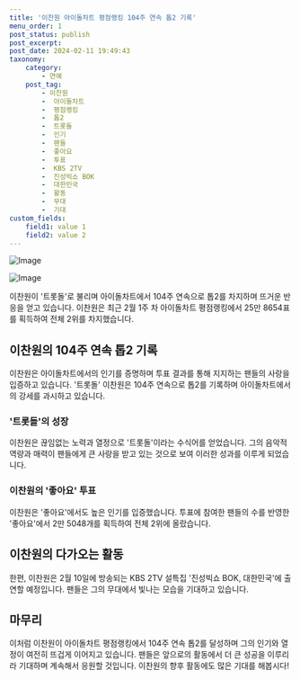 ```yaml
---
title: '이찬원 아이돌차트 평점랭킹 104주 연속 톱2 기록'
menu_order: 1
post_status: publish
post_excerpt: 
post_date: 2024-02-11 19:49:43
taxonomy:
    category:
        - 연예
    post_tag:
        - 이찬원
        -  아이돌차트
        -  평점랭킹
        -  톱2
        -  트롯돌
        -  인기
        -  팬들
        -  좋아요
        -  투표
        -  KBS 2TV
        -  진성빅쇼 BOK
        -  대한민국
        -  활동
        -  무대
        -  기대
custom_fields:
    field1: value 1
    field2: value 2
---
```


![Image](https://mimgnews.pstatic.net/image/108/2024/02/10/0003214020_001_20240210064301250.jpg?type=w540)

![Image](https://ssl.pstatic.net/mimgnews/image/108/2024/02/10/0003214020_002_20240210064301581.jpg?type=w540)

이찬원이 '트롯돌'로 불리며 아이돌차트에서 104주 연속으로 톱2를 차지하며 뜨거운 반응을 얻고 있습니다. 이찬원은 최근 2월 1주 차 아이돌차트 평점랭킹에서 25만 8654표를 획득하여 전체 2위를 차지했습니다.
## 이찬원의 104주 연속 톱2 기록
이찬원은 아이돌차트에서의 인기를 증명하며 투표 결과를 통해 지지하는 팬들의 사랑을 입증하고 있습니다. '트롯돌' 이찬원은 104주 연속으로 톱2를 기록하며 아이돌차트에서의 강세를 과시하고 있습니다. 
### '트롯돌'의 성장
이찬원은 끊임없는 노력과 열정으로 '트롯돌'이라는 수식어를 얻었습니다. 그의 음악적 역량과 매력이 팬들에게 큰 사랑을 받고 있는 것으로 보여 이러한 성과를 이루게 되었습니다.
### 이찬원의 '좋아요' 투표
이찬원은 '좋아요'에서도 높은 인기를 입증했습니다. 투표에 참여한 팬들의 수를 반영한 '좋아요'에서 2만 5048개를 획득하여 전체 2위에 올랐습니다.
## 이찬원의 다가오는 활동
한편, 이찬원은 2월 10일에 방송되는 KBS 2TV 설특집 '진성빅쇼 BOK, 대한민국'에 출연할 예정입니다. 팬들은 그의 무대에서 빛나는 모습을 기대하고 있습니다.
## 마무리
이처럼 이찬원이 아이돌차트 평점랭킹에서 104주 연속 톱2를 달성하며 그의 인기와 열정이 여전히 뜨겁게 이어지고 있습니다. 팬들은 앞으로의 활동에서 더 큰 성공을 이루리라 기대하며 계속해서 응원할 것입니다. 이찬원의 향후 활동에도 많은 기대를 해봅시다!
